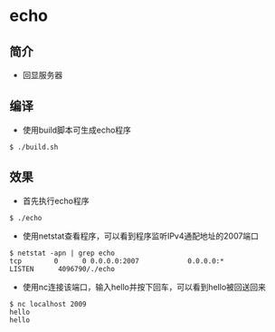 # echo
## 简介
- 回显服务器

## 编译
- 使用build脚本可生成echo程序
```shell
$ ./build.sh
```

## 效果
- 首先执行echo程序
```shell
$ ./echo
```
- 使用netstat查看程序，可以看到程序监听IPv4通配地址的2007端口
```shell
$ netstat -apn | grep echo
tcp        0      0 0.0.0.0:2007            0.0.0.0:*               LISTEN      4096790/./echo      
```
- 使用nc连接该端口，输入hello并按下回车，可以看到hello被回送回来
```shell
$ nc localhost 2009
hello
hello
```